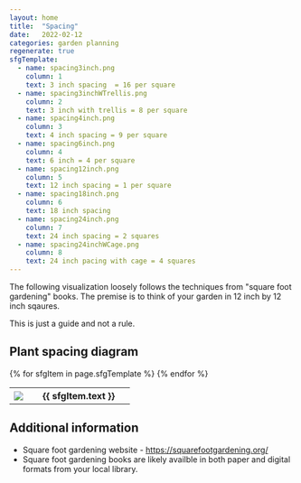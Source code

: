 ```yaml
---
layout: home
title:  "Spacing"
date:   2022-02-12
categories: garden planning 
regenerate: true
sfgTemplate:
  - name: spacing3inch.png
    column: 1
    text: 3 inch spacing  = 16 per square
  - name: spacing3inchWTrellis.png
    column: 2
    text: 3 inch with trellis = 8 per square
  - name: spacing4inch.png
    column: 3
    text: 4 inch spacing = 9 per square
  - name: spacing6inch.png
    column: 4
    text: 6 inch = 4 per square
  - name: spacing12inch.png
    column: 5
    text: 12 inch spacing = 1 per square
  - name: spacing18inch.png
    column: 6
    text: 18 inch spacing
  - name: spacing24inch.png
    column: 7
    text: 24 inch spacing = 2 squares
  - name: spacing24inchWCage.png
    column: 8
    text: 24 inch pacing with cage = 4 squares
---
```


The following visualization loosely follows the techniques from "square foot gardening" books.  The premise is to think of your garden in 12 inch by 12 inch sqaures. 

This is just a guide and not a rule.
## Plant spacing diagram

<table>
{% for sfgItem in page.sfgTemplate %}
    <tr>
    <th width="15%">
    <img src="{{ site.imagePath | relative_url }}/sqFtGarden/{{ sfgItem.name }}">
    </th><th>{{ sfgItem.text }}</th>
    </tr>
{% endfor %}
</table>


## Additional information
- Square foot gardening website - https://squarefootgardening.org/
- Square foot gardening books are likely availble in both paper and digital formats from your local library.

